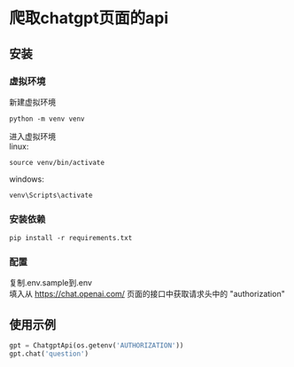 # 爬取chatgpt页面的api
## 安装
### 虚拟环境
新建虚拟环境
```
python -m venv venv
```
进入虚拟环境  
linux:
```
source venv/bin/activate
```
windows:  
```
venv\Scripts\activate
```
### 安装依赖
```
pip install -r requirements.txt
```
### 配置
复制.env.sample到.env  
填入从 https://chat.openai.com/ 页面的接口中获取请求头中的 "authorization"
## 使用示例
```python
gpt = ChatgptApi(os.getenv('AUTHORIZATION'))
gpt.chat('question')
```
